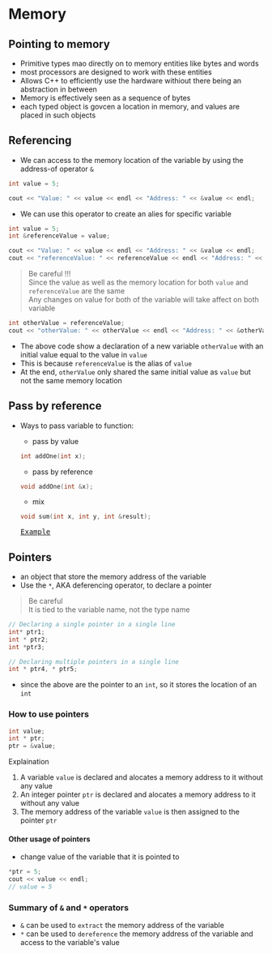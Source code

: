 # Memory

## Pointing to memory

- Primitive types mao directly on to memory entities like bytes and words
- most processors are designed to work with these entities
- Allows C++ to efficiently use the hardware withiout there being an abstraction in between
- Memory is effectively seen as a sequence of bytes 
- each typed object is govcen a location in memory, and values are placed in such objects

## Referencing

- We can access to the memory location of the variable by using the address-of operator `&`
```c++
int value = 5;

cout << "Value: " << value << endl << "Address: " << &value << endl;
```

- We can use this operator to create an alies for specific variable
```c++
int value = 5;
int &referenceValue = value;

cout << "Value: " << value << endl << "Address: " << &value << endl;
cout << "referenceValue: " << referenceValue << endl << "Address: " << &referenceValue << endl;
```
> Be careful !!!  
 Since the value as well as the memory location for both `value` and `referenceValue` are the same  
 Any changes on value for both of the variable will take affect on both variable

```c++
int otherValue = referenceValue;
cout << "otherValue: " << otherValue << endl << "Address: " << &otherValue << endl;
```
- The above code show a declaration of a new variable `otherValue` with an initial value equal to the value in `value`
- This is because `referenceValue` is the alias of `value` 
- At the end, `otherValue` only shared the same initial value as `value` but not the same memory location

## Pass by reference

- Ways to pass variable to function:
    - pass by value
    ```c++
    int addOne(int x);
    ```
    - pass by reference
    ```c++
    void addOne(int &x);
    ```
    - mix
    ```c++
    void sum(int x, int y, int &result);
    ```

    [<kbd>Example</kbd>](./src/reference.cpp)

## Pointers
- an object that store the memory address of the variable
- Use the `*`, AKA deferencing operator, to declare a pointer
> Be careful  
 It is tied to the variable name, not the type name 
```c++
// Declaring a single pointer in a single line
int* ptr1;
int * ptr2;
int *ptr3;

// Declaring multiple pointers in a single line
int * ptr4, * ptr5;
```
- since the above are the pointer to an `int`, so it stores the location of an `int` 

### How to use pointers
```c++
int value;
int * ptr;
ptr = &value;
```
Explaination  
1. A variable `value` is declared and alocates a memory address to it without any value
2. An integer pointer `ptr` is declared and alocates a memory address to it without any value
3. The memory address of the variable `value` is then assigned to the pointer `ptr`

#### Other usage of pointers
- change value of the variable that it is pointed to
```c++
*ptr = 5;
cout << value << endl;
// value = 5
```

### Summary of `&` and `*` operators
- `&` can be used to `extract` the memory address of the variable
- `*` can be used to `dereference` the memory address of the variable and access to the variable's value